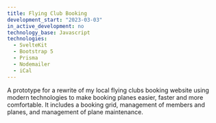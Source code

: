 ```yaml
---
title: Flying Club Booking
development_start: "2023-03-03"
in_active_development: no
technology_base: Javascript
technologies:
  - SvelteKit
  - Bootstrap 5
  - Prisma
  - Nodemailer
  - iCal
---
```


A prototype for a rewrite of my local flying clubs booking website using modern technologies to
make booking planes easier, faster and more comfortable. It includes a booking grid, management
of members and planes, and management of plane maintenance.
